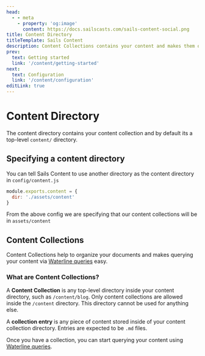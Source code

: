 ```yaml
---
head:
  - - meta
    - property: 'og:image'
      content: https://docs.sailscasts.com/sails-content-social.png
title: Content Directory
titleTemplate: Sails Content
description: Content Collections contains your content and makes them queriable by Waterline.
prev:
  text: Getting started
  link: '/content/getting-started'
next:
  text: Configuration
  link: '/content/configuration'
editLink: true
---
```


# Content Directory

The content directory contains your content collection and by default its a top-level `content/` directory.

## Specifying a content directory

You can tell Sails Content to use another directory as the content directory in `config/content.js`

```js
module.exports.content = {
  dir: './assets/content'
}
```

From the above config we are specifying that our content collections will be in `assets/content`

## Content Collections

Content Collections help to organize your documents and makes querying your content via [Waterline queries](/content/querying-collections) easy.

### What are Content Collections?

A **Content Collection** is any top-level directory inside your content directory, such as `/content/blog`. Only content collections are allowed inside the `/content` directory. This directory cannot be used for anything else.

A **collection entry** is any piece of content stored inside of your content collection directory. Entries are expected to be `.md` files.

Once you have a collection, you can start querying your content using [Waterline queries](/content/querying-collections).
